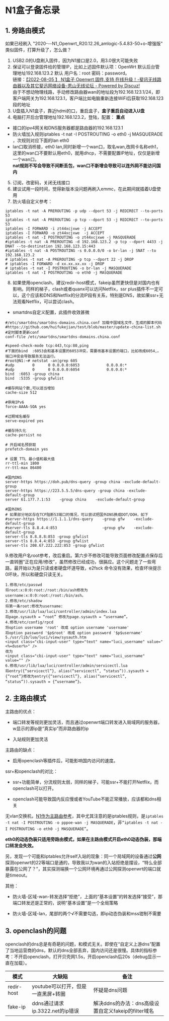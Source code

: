 # N1盒子备忘录

## 1. 旁路由模式

如果已经刷入 "2020-*-*-N1_Openwrt_R20.12.26_amlogic-5.4.83-50+o-增强版" 类似固件，打算升级了，怎么做？

1. USB2.0的U盘刷入固件，因为N1接口是2.0，用3.0很大可能失败
2. 保证可以登录固件给的管理IP，比如上述固件默认项：OpenWrt 默认后台管理地址192.168.123.2 默认 用户名：root 密码：password。  
  链接：[【2022-08-05 】 N1盒子 Openwrt 固件,支持 在线升级！-斐讯无线路由器以及其它斐迅网络设备-恩山无线论坛 - Powered by Discuz!](https://www.right.com.cn/forum/thread-3160780-1-1.html)  
  由于不想动物理线路，手动修改路由器wan的地址段为192.168.123.1/24，即客户端网关为192.168.123.1，客户端比如电脑重新连接WiFi后获取192.168.123段的地址
3. U盘插入N1盒子，靠近hdmi的口，重启盒子，**盒子重启自动进入U盘**
4. 电脑打开后台管理地址192.168.123.2，登陆，配置： **重点**

- 接口的ipv4网关和DNS服务器都是路由器的192.168.123.1
- 防火墙加入规则iptables -t nat -I POSTROUTING -o eth0 -j MASQUERADE ，次规则对应下面的lan eth0
- lan口取消桥接，eth0 lan,同时新增一个wan口，取名wan,改网卡名称eth1，这里的wan口不要默认用eth0，就用dhcp，不需要配置IP地址，仅仅是新增一个wan口。  
  **nat规则不写会导致不间断丢包，wan口不新增会导致可以连外网不能访问国内**

5. 订阅，改密码，关闭无线接口
6. 建议试用一段时间，觉得新版本没问题再刷入emmc，在此期间就插着U盘使用
7. 防火墙自定义参考：

```
iptables -t nat -A PREROUTING -p udp --dport 53 -j REDIRECT --to-ports 53
iptables -t nat -A PREROUTING -p tcp --dport 53 -j REDIRECT --to-ports 53
iptables -I FORWARD -i zt44xcjxwe -j ACCEPT
iptables -I FORWARD -o zt44xcjxwe  -j ACCEPT
iptables -t nat -I POSTROUTING -o zt44xcjxwe -j MASQUERADE
#iptables -t nat -A PREROUTING -d 192.168.123.2 -p tcp --dport 4433 -j DNAT --to-destination 192.168.123.15:443 
#iptables -t nat -A POSTROUTING -s 0.0.0.0/0 -o br-lan -j SNAT --to 192.168.123.2
# iptables -t nat -A PREROUTING -p tcp --dport 22 -j DROP
# iptables -I FORWARD -d xx.xx.xx.xx -j DROP
# iptables -t nat -I POSTROUTING -o br-lan -j MASQUERADE
iptables -t nat -I POSTROUTING -o eth0 -j MASQUERADE
```

8. 如果使用openclash，建议redir-host模式，fakeip虽然更快但是对国内也有影响。同样的梯子，clash或者quanx可以访问Netflix，ssr plus插件不一定可以，这个应该和DNS和Netflix的分流IP段有关系，特别是DNS，故如果ssr+无法观看Netflix，可以尝试clash。
  

- smartdns自定义配置，此插件收效甚微

```
#/etc/smartdns/smartdns-domains.china.conf 加载中国域名文件，生成的脚本代码
#https://github.com/huifukejian/test/blob/master/update-china-list.sh
#定时脚本更新conf
conf-file /etc/smartdns/smartdns-domains.china.conf

#speed-check-mode tcp:443,tcp:80,ping
#下面的bind  :6053会和基本设置的6053冲突，需要改基本设置的端口，比如改成6054,。端口冲突会导致服务无法运行。
#root@N1:~# netstat -an|grep 605
#udp        0      0 0.0.0.0:6053            0.0.0.0:*                           
#udp        0      0 0.0.0.0:6054            0.0.0.0:* 
bind  :6053 -group china
bind  :5335 -group gfwlist

#缓存网站个数,可以适当增加
cache-size 512

#停用IPv6
force-AAAA-SOA yes

#过期域名缓存
serve-expired yes

#缓存持久化
cache-persist no

# 开启域名预获取
prefetch-domain yes

# 设置 TTL 最小值和最大值
rr-ttl-min 1800
rr-ttl-max 86400

#国内DNS
server-https https://doh.pub/dns-query -group china -exclude-default-group
server-https https://223.5.5.5/dns-query -group china -exclude-default-group
server 61.177.7.1:53    -group china    -exclude-default-group

#国外DNS
# 如果部分地区存在TCP阻断53端口的情况，可以尝试把国外DNS换成DOT/DOH，如下
#server-https https://1.1.1.1/dns-query    -group gfw    -exclude-default-group
#server-tls 8.8.4.4:853                    -group gfw    -exclude-default-group
server-tls 8.8.8.8:853 -group gfwlist
server-tls 8.8.4.4:853 -group gfwlist
server-tls 208.67.222.222:853 -group gfwlist
```

9.修改用户名root参考，改后重启。第六步不修改可能导致页面修改配置点保存后一直转圈“正在应用/修改”，虽然修改已经成功，很膈应。这个问题走了一些弯路，最开始以为是只读或者硬盘坏道导致，e2fsck 命令没有效果，检查坏块提示0坏块，所以和硬盘只读无关。

```
1.修改/etc/passwd
将root:x:0:0:root:/root:/bin/ash修改为username:x:0:0:root:/root:/bin/ash。
2.修改/etc/shadow
将第一条root:修改为username:
3.修改/usr/lib/lua/luci/controller/admin/index.lua
将page.sysauth = “root” 修改为page.sysauth = “username”。
4.修改/etc/config/rpcd
将option username 'root' 改成 option username 'username'
将option password '$p$root' 改成 option password '$p$username'
5./usr/lib/lua/luci/view/sysauth.htm  
<input class="cbi-input-user" type="text" name="luci_username" value="<%=duser%>" />
改为
<input class="cbi-input-user" type="text" name="luci_username" value="" />
6.修改/usr/lib/lua/luci/controller/admin/servicectl.lua
将entry({“servicectl”}, alias(“servicectl”, “status”)).sysauth = {“root”}修改为entry({“servicectl”}, alias(“servicectl”, “status”)).sysauth = {“username”}。
```

## 2. 主路由模式

主路由的优点：

- 端口转发等规则更加灵活，而且通过openwrt端口转发进入局域网的服务器，w显示的源ip是“真实ip”而非路由器的ip
  
- 入站规则更加灵活
  

主路由的缺点：

- 启用openclash等插件后，可能影响国内访问的速度。
  

ssr+和openclash的对比：

- ssr+功能简单，分流规则太弱，同样的梯子，可能ssr+不能打开Netflix，而openclash可以打开。
  
- openclash可能导致国内反应慢或者YouTube不能正常播放，应该都和dns相关
  

无vlan交换机，[N1作为主路由参考](https://www.right.com.cn/forum/thread-572715-1-1.html)，其中尤其注意的是iptables规则，是`iptables -t nat -I POSTROUTING -o pppoe-wan -j MASQUERADE`，非`“iptables -t nat -I POSTROUTING -o eth0 -j MASQUERADE”`。

**eth0的动态伪装只适用旁路由模式，如果在主路由模式开启eth0动态伪装，那端口转发会失效。**

另，发现一个可能和iptables允许self入站的现象：同一个局域网的设备通过**公网**探测openwrt的22等端口是通的，导致我以为wan的入站拒绝是摆设，“特么全部暴露在公网了？”，其实探测端换一个公网环境再通过公网探测openwrt的端口就是timeout。

其他：

- 防火墙-区域-wan-转发选择“拒绝”，上面的“基本设置”的转发选择“接受”，那端口转发还是正常的，说明“基本设置”是一个全局策略
  
- 防火墙-区域-lan，尾部的两个√不需要勾选，即ip动态伪装和mss钳制不需要
  

## 3. openclash的问题

openclash的dns总是有奇葩的问题，和模式无关。即使在“自定义上游dns”配置了当地运营商的dns，默认的dns全部丢弃，国内访问还是很慢。具体的指标参考：不开启openclash，打开贝壳网1.5s，开启openclash后20s（debug显示一直在加载）。

| 模式  | 大缺陷 | 备注  |
| --- | --- | --- |
| redir-host | youtube可以打开，但是一直黑屏+转圈 | 怀疑是dns问题 |
| fake-ip | ddns通过请求ip.3322.net的ip错误 | 解决ddns的办法：dns高级设置自定义fakeip的filter域名 |
